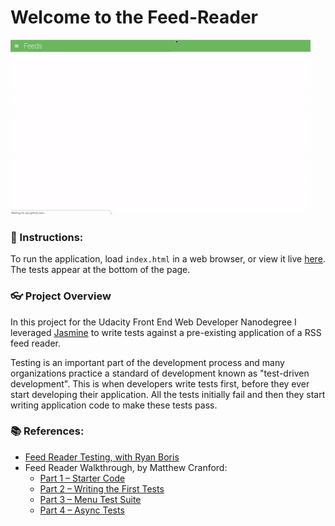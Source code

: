 # Welcome to the Feed-Reader
![screenshot](img/jasmine-test.gif)

### :book: Instructions:

To run the application, load `index.html` in a web browser, or view it live [here](https://mohampton.github.io/Feed-Reader/).  The tests appear at the bottom of the page.

### :eyeglasses: Project Overview

In this project for the Udacity Front End Web Developer Nanodegree I leveraged [Jasmine](http://jasmine.github.io/) to write tests against a pre-existing application of a RSS feed reader. 

Testing is an important part of the development process and many organizations practice a standard of development known as "test-driven development". This is when developers write tests first, before they ever start developing their application. All the tests initially fail and then they start writing application code to make these tests pass.

### :books: References:

* [Feed Reader Testing, with Ryan Boris](https://www.youtube.com/watch?v=7kOBXPbDmyw)
* Feed Reader Walkthrough, by Matthew Cranford:
    * [Part 1 – Starter Code](https://matthewcranford.com/feed-reader-walkthrough-part-1-starter-code/)
    * [Part 2 – Writing the First Tests](https://matthewcranford.com/feed-reader-walkthrough-part-2-writing-the-first-tests/)
    * [Part 3 – Menu Test Suite](https://matthewcranford.com/feed-reader-walkthrough-part-3-menu-test-suite/)
    * [Part 4 – Async Tests](https://matthewcranford.com/feed-reader-walkthrough-part-4-async-tests/)